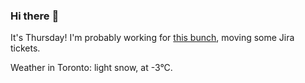 ### Hi there :wave:

It's Thursday! I'm probably working for [this bunch](https://github.com/kohofinancial), moving some Jira tickets.

Weather in Toronto: light snow, at -3°C.
